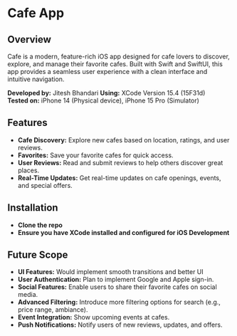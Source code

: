 # Cafe App

## Overview
Cafe is a modern, feature-rich iOS app designed for cafe lovers to discover, explore, and manage their favorite cafes. Built with Swift and SwiftUI, this app provides a seamless user experience with a clean interface and intuitive navigation.

**Developed by:** Jitesh Bhandari 
**Using:** XCode Version 15.4 (15F31d)  
**Tested on:** iPhone 14 (Physical device), iPhone 15 Pro (Simulator)

## Features
- **Cafe Discovery:** Explore new cafes based on location, ratings, and user reviews.
- **Favorites:** Save your favorite cafes for quick access.
- **User Reviews:** Read and submit reviews to help others discover great places.
- **Real-Time Updates:** Get real-time updates on cafe openings, events, and special offers.

## Installation
- **Clone the repo** 
- **Ensure you have XCode installed and configured for iOS Development** 


## Future Scope

- **UI Features:** Would implement smooth transitions and better UI
- **User Authentication:** Plan to implement Google and Apple sign-in.
- **Social Features:** Enable users to share their favorite cafes on social media.
- **Advanced Filtering:** Introduce more filtering options for search (e.g., price range, ambiance).
- **Event Integration:** Show upcoming events at cafes.
- **Push Notifications:** Notify users of new reviews, updates, and offers.

